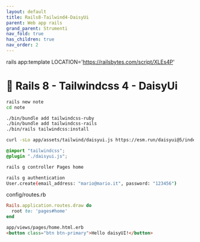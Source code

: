 ```yaml
---
layout: default
title: Rails8-Tailwind4-DaisyUi
parent: Web app rails
grand_parent: Strumenti 
nav_fold: true
has_children: true
nav_order: 2
---
```



rails app:template LOCATION='https://railsbytes.com/script/XLEs4P'

# 🚀  Rails 8 - Tailwindcss 4 - DaisyUi

```sh
rails new note
cd note
```

```sh
./bin/bundle add tailwindcss-ruby
./bin/bundle add tailwindcss-rails
./bin/rails tailwindcss:install

```


```sh
curl -sLo app/assets/tailwind/daisyui.js https://esm.run/daisyui@5/index.js

```


```css
@import "tailwindcss";
@plugin "./daisyui.js";
```


```sh
rails g controller Pages home

rails g authentication
User.create(email_address: "mario@mario.it", password: "123456")

```

config/routes.rb
```rb
Rails.application.routes.draw do
  root to: 'pages#home'
end
```


```html
app/views/pages/home.html.erb
<button class="btn btn-primary">Hello daisyUI!</button>
```


